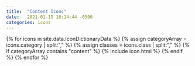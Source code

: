 ```yaml
---
title:  "Content Icons"
date:   2021-01-15 10:14:44 -0500
categories: icons
---
```

<div class="ul_none">
{% for icons in site.data.IconDictionaryData %}
{% assign categoryArray = icons.category | split:"," %}
{% assign classes = icons.class | split:"," %}
{% if categoryArray contains "content" %}
    {% include icon.html %}
  {% endif %}
{% endfor %}
</div>
